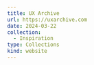 ```yaml
---
title: UX Archive
url: https://uxarchive.com
date: 2024-03-22
collection:
  - Inspiration
type: Collections
kind: website
---
```

